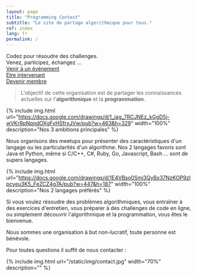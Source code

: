 ```yaml
---
layout: page
title: "Programming Contest"
subtitle: "Le site de partage algorithmique pour tous."
ref: index
lang: fr
permalink: /
---
```


<div class="header-page-image-home">
    <div class="row">
        <div class="col-xs-12 slogan">
            Codez pour résoudre des challenges.<br>
            Venez, participez, échangez ...
        </div>
        <div class="col-xs-4">
            <a class="btn btn-white" href="https://goo.gl/forms/q1OWiLiv0Sqha81O2">Venir à un évènement</a>
        </div>
        <div class="col-xs-4">
            <a class="btn btn-green" href="https://goo.gl/forms/JMhNI5x0NGycxC932">Etre intervenant</a>
        </div>
        <div class="col-xs-4">
            <a class="btn btn-green" href="https://goo.gl/forms/ixh72q8WEuR4vnco1">Devenir membre</a>
        </div>
    </div>
</div>

> L'objectif de cette organisation est de partager les connaissances actuelles sur l'**algorithmique** et la **programmation**.

{% include img.html
url="https://docs.google.com/drawings/d/1_iag_7RCJNEz_kGgD5j-wVKrRpNpndOXgFvHSfrxJVw/pub?w=463&h=329"
width="100%"
description="Nos 3 ambitions principales" %}

Nous organisons des meetups pour présenter des caractéristiques d'un langage ou les particularités d'un algorithme.
Nos 2 langages favoris sont Java et Python, même si C/C++, C#, Ruby, Go, Javascript, Bash ... sont de supers langages.

{% include img.html
url="https://docs.google.com/drawings/d/1E4VBso0Smj3QyBx37NzKOP9zIpcyeu3K5_FeZCZ4g7A/pub?w=447&h=187"
width="100%"
description="Nos 2 langages préférés" %}


Si vous voulez résoudre des problèmes algorithmiques, vous entraîner à des exercices d'entretien, vous préparer à des challenges
de code en ligne, ou simplement découvrir l'algorithmique et la programmation, vous êtes le bienvenue.

Nous sommes une organisation à but non-lucratif, toute personne est bénévole.

Pour toutes questions il suffit de nous contacter :

{% include img.html url="/static/img/contact.jpg" width="70%" description="" %}
